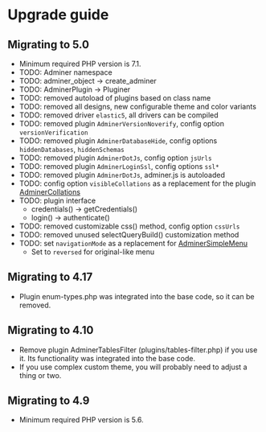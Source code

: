 Upgrade guide
=============

Migrating to 5.0
----------------

- Minimum required PHP version is 7.1.
- TODO: Adminer namespace
- TODO: adminer_object -> create_adminer
- TODO: AdminerPlugin -> Pluginer
- TODO: removed autoload of plugins based on class name
- TODO: removed all designs, new configurable theme and color variants
- TODO: removed driver `elastic5`, all drivers can be compiled
- TODO: removed plugin `AdminerVersionNoverify`, config option `versionVerification`
- TODO: removed plugin `AdminerDatabaseHide`, config options `hiddenDatabases`, `hiddenSchemas`
- TODO: removed plugin `AdminerDotJs`, config option `jsUrls`
- TODO: removed plugin `AdminerLoginSsl`, config options `ssl*`
- TODO: removed plugin `AdminerDotJs`, adminer.js is autoloaded
- TODO: config option `visibleCollations` as a replacement for the plugin [AdminerCollations](https://github.com/pematon/adminer-plugins#adminercollations)
- TODO: plugin interface
    - credentials() -> getCredentials()
    - login() -> authenticate()
- TODO: removed customizable css() method, config option `cssUrls`
- TODO: removed unused selectQueryBuild() customization method
- TODO: set `navigationMode` as a replacement for [AdminerSimpleMenu](https://github.com/pematon/adminer-plugins?tab=readme-ov-file#adminersimplemenu)
    - Set to `reversed` for original-like menu

Migrating to 4.17
-----------------

- Plugin enum-types.php was integrated into the base code, so it can be removed.

Migrating to 4.10
-----------------

- Remove plugin AdminerTablesFilter (plugins/tables-filter.php) if you use it. Its functionality was integrated into the
  base code.
- If you use complex custom theme, you will probably need to adjust a thing or two.

Migrating to 4.9
----------------

- Minimum required PHP version is 5.6.
